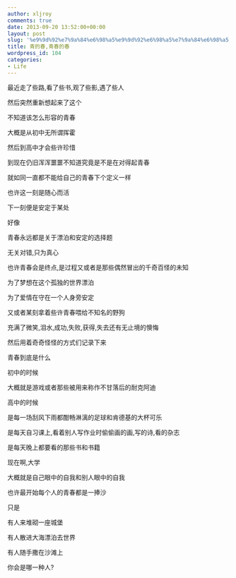 ```yaml
---
author: xljroy
comments: true
date: 2013-09-20 13:52:00+00:00
layout: post
slug: '%e9%9d%92%e7%9a%84%e6%98%a5%e9%9d%92%e6%98%a5%e7%9a%84%e6%98%a5'
title: 青的春,青春的春
wordpress_id: 104
categories:
- Life
---
```


最近走了些路,看了些书,观了些影,遇了些人


然后突然重新想起来了这个




不知道该怎么形容的青春







大概是从初中无所谓挥霍




然后到高中才会些许珍惜




到现在仍旧浑浑噩噩不知道究竟是不是在对得起青春




就如同一直都不能给自己的青春下个定义一样




也许这一刻是随心而活




下一刻便是安定于某处




好像




青春永远都是关于漂泊和安定的选择题




无关对错,只为真心




也许青春会是终点,是过程又或者是那些偶然冒出的千奇百怪的未知




为了梦想在这个孤独的世界漂泊




为了爱情在守在一个人身旁安定




又或者某刻拿着些许青春喂给不知名的野狗







充满了微笑,泪水,成功,失败,获得,失去还有无止境的懊悔




然后用着奇奇怪怪的方式们记录下来




青春到底是什么




初中的时候




大概就是游戏或者那些被用来称作不甘落后的耐克阿迪




高中的时候




是每一场刮风下雨都酣畅淋漓的足球和肯德基的大杯可乐




是每天自习课上,看着别人写作业时偷偷画的画,写的诗,看的杂志




是每天晚上都要看的那些书和书籍




现在啊,大学




大概就是自己眼中的自我和别人眼中的自我







也许最开始每个人的青春都是一捧沙




只是




有人来堆砌一座城堡




有人散进大海漂泊去世界




有人随手撒在沙滩上







你会是哪一种人?
